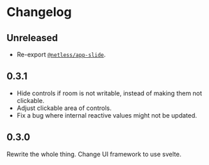 # Changelog

## Unreleased

- Re-export [`@netless/app-slide`](https://github.com/netless-io/netless-app/tree/master/packages/app-slide).

## 0.3.1

- Hide controls if room is not writable, instead of making them not clickable.
- Adjust clickable area of controls.
- Fix a bug where internal reactive values might not be updated.

## 0.3.0

Rewrite the whole thing. Change UI framework to use svelte.
